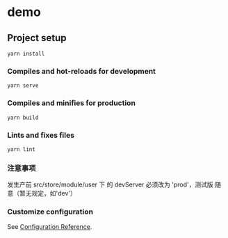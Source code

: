 <!--
 * @Description: 这是***页面
 * @Date: 2021-01-20 10:29:28
 * @LastEditTime: 2021-01-31 10:32:30
-->

# demo

## Project setup

```
yarn install
```

### Compiles and hot-reloads for development

```
yarn serve
```

### Compiles and minifies for production

```
yarn build
```

### Lints and fixes files

```
yarn lint
```

### 注意事项

发生产前 src/store/module/user 下 的 devServer 必须改为 'prod'，测试版 随意（暂无规定，如'dev'）

### Customize configuration

See [Configuration Reference](https://cli.vuejs.org/config/).
